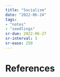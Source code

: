 ```yaml
---
title: "Socialism"
date: "2022-06-24"
tags:
- "notes"
- "seedlings"
sr-due: 2022-06-27
sr-interval: 3
sr-ease: 250
---
```



# References
